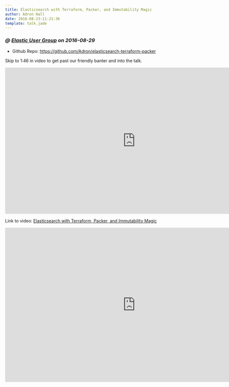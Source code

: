 ```yaml
---
title: Elasticsearch with Terraform, Packer, and Immutability Magic
author: Adron Hall
date: 2016-08-23:11:21:36
template: talk.jade
---
```

### *@ [Elastic User Group](https://www.meetup.com/The-Portland-Elasticsearch-Meetup-Group/events/228010912/?action=edit) on 2016-08-29*

* Github Repo: https://github.com/Adron/elasticsearch-terraform-packer

Skip to 1:46 in video to get past our friendly banter and into the talk.

<iframe src="https://player.vimeo.com/video/181143547?byline=0&portrait=0" width="850" height="478" frameborder="0" webkitallowfullscreen mozallowfullscreen allowfullscreen></iframe>

Link to video: [Elasticsearch with Terraform, Packer, and Immutability Magic](https://vimeo.com/181143547)

<iframe src="https://docs.google.com/presentation/d/1z8UYE7KCP7n8tmlCTk4DoHTzTGPlpijahXS8Fq-rP74/embed?start=true&loop=false&delayms=3000" frameborder="0" width="850" height="504" allowfullscreen="true" mozallowfullscreen="true" webkitallowfullscreen="true"></iframe>
